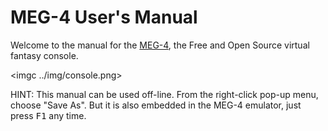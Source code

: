 MEG-4 User's Manual
===================

Welcome to the manual for the [MEG-4](https://bztsrc.gitlab.io/meg4), the Free and Open Source virtual fantasy console.

<imgc ../img/console.png>

HINT: This manual can be used off-line. From the <mbr> right-click pop-up menu, choose "Save As". But it is also embedded in the
MEG-4 emulator, just press <kbd>F1</kbd> any time.
